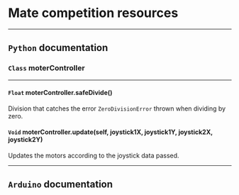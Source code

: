 # Mate competition resources

----

## `Python` documentation

### `Class` moterController

----

#### `Float` moterController.safeDivide()
Division that catches the error `ZeroDivisionError` thrown when dividing by zero.

#### `Void` moterController.update(self, joystick1X, joystick1Y, joystick2X, joystick2Y)
Updates the motors according to the joystick data passed.



----

## `Arduino` documentation
